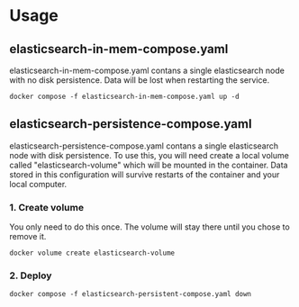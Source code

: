 # Usage
## elasticsearch-in-mem-compose.yaml
elasticsearch-in-mem-compose.yaml contans a single elasticsearch node with no disk persistence. Data will be lost when restarting the service.


```
docker compose -f elasticsearch-in-mem-compose.yaml up -d
```

## elasticsearch-persistence-compose.yaml
elasticsearch-persistence-compose.yaml contans a single elasticsearch node with disk persistence. To use this, you will need create a local volume called "elasticsearch-volume" which will be mounted in the container. Data stored in this configuration will survive restarts of the container and your local computer.

### 1. Create volume
You only need to do this once. The volume will stay there until you chose to remove it.
```
docker volume create elasticsearch-volume
```

### 2. Deploy
```
docker compose -f elasticsearch-persistent-compose.yaml down
```

